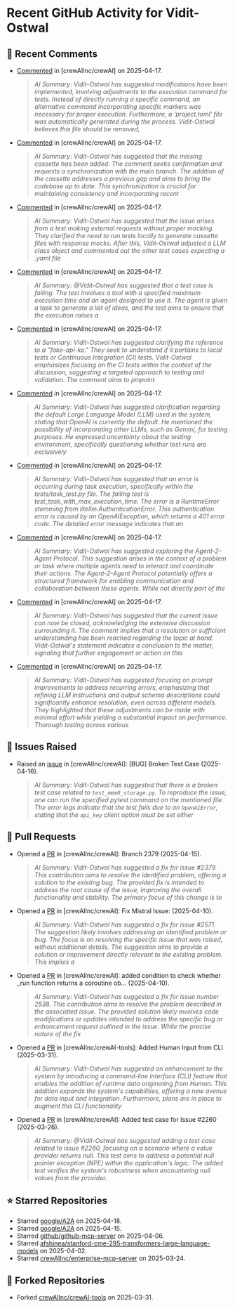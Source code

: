 # Recent GitHub Activity for Vidit-Ostwal

## 💬 Recent Comments
- [Commented](https://github.com/crewAIInc/crewAI/pull/2610#issuecomment-2813830442) in [crewAIInc/crewAI] on 2025-04-17.
  > *AI Summary: Vidit-Ostwal has suggested modifications have been implemented, involving adjustments to the execution command for tests. Instead of directly running a specific command, an alternative command incorporating specific markers was necessary for proper execution. Furthermore, a 'project.toml' file was automatically generated during the process. Vidit-Ostwal believes this file should be removed,*
- [Commented](https://github.com/crewAIInc/crewAI/pull/2610#issuecomment-2813632282) in [crewAIInc/crewAI] on 2025-04-17.
  > *AI Summary: Vidit-Ostwal has suggested that the missing cassette has been added. The comment seeks confirmation and requests a synchronization with the main branch. The addition of the cassette addresses a previous gap and aims to bring the codebase up to date. This synchronization is crucial for maintaining consistency and incorporating recent*
- [Commented](https://github.com/crewAIInc/crewAI/pull/2610#issuecomment-2813579903) in [crewAIInc/crewAI] on 2025-04-17.
  > *AI Summary: Vidit-Ostwal has suggested that the issue arises from a test making external requests without proper mocking. They clarified the need to run tests locally to generate cassette files with response mocks. After this, Vidit-Ostwal adjusted a LLM class object and commented out the other test cases expecting a .yaml file*
- [Commented](https://github.com/crewAIInc/crewAI/pull/2610#issuecomment-2812966202) in [crewAIInc/crewAI] on 2025-04-17.
  > *AI Summary: @Vidit-Ostwal has suggested that a test case is failing. The test involves a tool with a specified maximum execution time and an agent designed to use it. The agent is given a task to generate a list of ideas, and the test aims to ensure that the execution raises a*
- [Commented](https://github.com/crewAIInc/crewAI/pull/2610#issuecomment-2812964356) in [crewAIInc/crewAI] on 2025-04-17.
  > *AI Summary: Vidit-Ostwal has suggested clarifying the reference to a "fake-api-ke." They seek to understand if it pertains to local tests or Continuous Integration (CI) tests. Vidit-Ostwal emphasizes focusing on the CI tests within the context of the discussion, suggesting a targeted approach to testing and validation. The comment aims to pinpoint*
- [Commented](https://github.com/crewAIInc/crewAI/pull/2610#issuecomment-2812926805) in [crewAIInc/crewAI] on 2025-04-17.
  > *AI Summary: Vidit-Ostwal has suggested clarification regarding the default Large Language Model (LLM) used in the system, stating that OpenAI is currently the default. He mentioned the possibility of incorporating other LLMs, such as Gemini, for testing purposes. He expressed uncertainty about the testing environment, specifically questioning whether test runs are exclusively*
- [Commented](https://github.com/crewAIInc/crewAI/pull/2610#issuecomment-2812885559) in [crewAIInc/crewAI] on 2025-04-17.
  > *AI Summary: Vidit-Ostwal has suggested that an error is occurring during task execution, specifically within the tests/task_test.py file. The failing test is test_task_with_max_execution_time. The error is a RuntimeError stemming from litellm.AuthenticationError. This authentication error is caused by an OpenAIException, which returns a 401 error code. The detailed error message indicates that an*
- [Commented](https://github.com/crewAIInc/crewAI/issues/2097#issuecomment-2812431953) in [crewAIInc/crewAI] on 2025-04-17.
  > *AI Summary: Vidit-Ostwal has suggested exploring the Agent-2-Agent Protocol. This suggestion arises in the context of a problem or task where multiple agents need to interact and coordinate their actions. The Agent-2-Agent Protocol potentially offers a structured framework for enabling communication and collaboration between these agents. While not directly part of the*
- [Commented](https://github.com/crewAIInc/crewAI/issues/2574#issuecomment-2812429848) in [crewAIInc/crewAI] on 2025-04-17.
  > *AI Summary: Vidit-Ostwal has suggested that the current issue can now be closed, acknowledging the extensive discussion surrounding it. The comment implies that a resolution or sufficient understanding has been reached regarding the topic at hand. Vidit-Ostwal's statement indicates a conclusion to the matter, signaling that further engagement or action on this*
- [Commented](https://github.com/crewAIInc/crewAI/issues/2606#issuecomment-2811865124) in [crewAIInc/crewAI] on 2025-04-17.
  > *AI Summary: Vidit-Ostwal has suggested focusing on prompt improvements to address recurring errors, emphasizing that refining LLM instructions and output schema descriptions could significantly enhance resolution, even across different models. They highlighted that these adjustments can be made with minimal effort while yielding a substantial impact on performance. Thorough testing across various*

## 🐛 Issues Raised
- Raised an [issue](https://github.com/crewAIInc/crewAI/issues/2616) in [crewAIInc/crewAI]: [BUG] Broken Test Case (2025-04-16).
  > *AI Summary: Vidit-Ostwal has suggested that there is a broken test case related to `test_mem0_storage.py`. To reproduce the issue, one can run the specified pytest command on the mentioned file. The error logs indicate that the test fails due to an `OpenAIError`, stating that the `api_key` client option must be set either*

## 🚀 Pull Requests
- Opened a [PR](https://github.com/crewAIInc/crewAI/pull/2610) in [crewAIInc/crewAI]: Branch 2379 (2025-04-15).
  > *AI Summary: Vidit-Ostwal has suggested a fix for issue #2379. This contribution aims to resolve the identified problem, offering a solution to the existing bug. The provided fix is intended to address the root cause of the issue, improving the overall functionality and stability. The primary focus of this change is to*
- Opened a [PR](https://github.com/crewAIInc/crewAI/pull/2580) in [crewAIInc/crewAI]: Fix Mistral Issue: (2025-04-10).
  > *AI Summary: Vidit-Ostwal has suggested a fix for issue #2571. The suggestion likely involves addressing an identified problem or bug. The focus is on resolving the specific issue that was raised, without additional details. The suggestion aims to provide a solution or improvement directly relevant to the existing problem. This implies a*
- Opened a [PR](https://github.com/crewAIInc/crewAI/pull/2570) in [crewAIInc/crewAI]: added condition to check whether _run function returns a coroutine ob… (2025-04-10).
  > *AI Summary: Vidit-Ostwal has suggested a fix for issue number 2538. This contribution aims to resolve the problem described in the associated issue. The provided solution likely involves code modifications or updates intended to address the specific bug or enhancement request outlined in the issue. While the precise nature of the fix*
- Opened a [PR](https://github.com/crewAIInc/crewAI-tools/pull/251) in [crewAIInc/crewAI-tools]: Added Human Input from CLI (2025-03-31).
  > *AI Summary: Vidit-Ostwal has suggested an enhancement to the system by introducing a command-line interface (CLI) feature that enables the addition of runtime data originating from Human. This addition expands the system's capabilities, offering a new avenue for data input and integration. Furthermore, plans are in place to augment this CLI functionality*
- Opened a [PR](https://github.com/crewAIInc/crewAI/pull/2484) in [crewAIInc/crewAI]: Added test case for Issue #2260 (2025-03-26).
  > *AI Summary: @Vidit-Ostwal has suggested adding a test case related to issue #2260, focusing on a scenario where a value provider returns null. This test aims to address a potential null pointer exception (NPE) within the application's logic. The added test verifies the system's robustness when encountering null values from the provider.*

## ⭐ Starred Repositories
- Starred [google/A2A](https://github.com/google/A2A) on 2025-04-18.
- Starred [google/A2A](https://github.com/google/A2A) on 2025-04-15.
- Starred [github/github-mcp-server](https://github.com/github/github-mcp-server) on 2025-04-06.
- Starred [afshinea/stanford-cme-295-transformers-large-language-models](https://github.com/afshinea/stanford-cme-295-transformers-large-language-models) on 2025-04-02.
- Starred [crewAIInc/enterprise-mcp-server](https://github.com/crewAIInc/enterprise-mcp-server) on 2025-03-24.

## 🍴 Forked Repositories
- Forked [crewAIInc/crewAI-tools](https://github.com/Vidit-Ostwal/crewAI-tools) on 2025-03-31.
